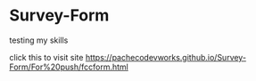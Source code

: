 # Survey-Form
testing my skills


click this to visit site https://pachecodevworks.github.io/Survey-Form/For%20push/fccform.html
